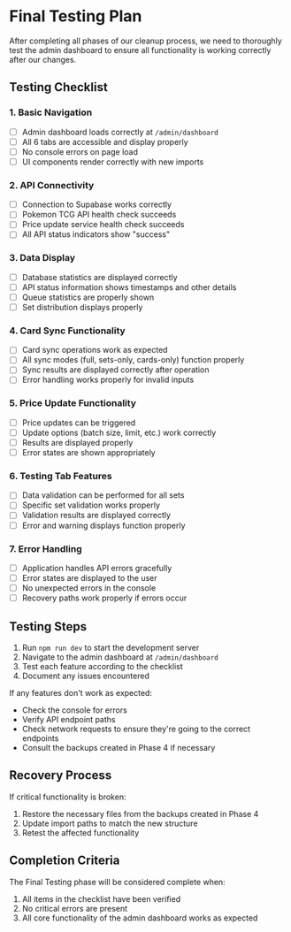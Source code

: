 # Final Testing Plan

After completing all phases of our cleanup process, we need to thoroughly test the admin dashboard to ensure all functionality is working correctly after our changes.

## Testing Checklist

### 1. Basic Navigation
- [ ] Admin dashboard loads correctly at `/admin/dashboard`
- [ ] All 6 tabs are accessible and display properly
- [ ] No console errors on page load
- [ ] UI components render correctly with new imports

### 2. API Connectivity
- [ ] Connection to Supabase works correctly
- [ ] Pokemon TCG API health check succeeds
- [ ] Price update service health check succeeds
- [ ] All API status indicators show "success"

### 3. Data Display
- [ ] Database statistics are displayed correctly
- [ ] API status information shows timestamps and other details
- [ ] Queue statistics are properly shown
- [ ] Set distribution displays properly

### 4. Card Sync Functionality
- [ ] Card sync operations work as expected
- [ ] All sync modes (full, sets-only, cards-only) function properly
- [ ] Sync results are displayed correctly after operation
- [ ] Error handling works properly for invalid inputs

### 5. Price Update Functionality
- [ ] Price updates can be triggered
- [ ] Update options (batch size, limit, etc.) work correctly
- [ ] Results are displayed properly
- [ ] Error states are shown appropriately

### 6. Testing Tab Features
- [ ] Data validation can be performed for all sets
- [ ] Specific set validation works properly
- [ ] Validation results are displayed correctly
- [ ] Error and warning displays function properly

### 7. Error Handling
- [ ] Application handles API errors gracefully
- [ ] Error states are displayed to the user
- [ ] No unexpected errors in the console
- [ ] Recovery paths work properly if errors occur

## Testing Steps

1. Run `npm run dev` to start the development server
2. Navigate to the admin dashboard at `/admin/dashboard`
3. Test each feature according to the checklist
4. Document any issues encountered

If any features don't work as expected:
- Check the console for errors
- Verify API endpoint paths
- Check network requests to ensure they're going to the correct endpoints
- Consult the backups created in Phase 4 if necessary

## Recovery Process

If critical functionality is broken:
1. Restore the necessary files from the backups created in Phase 4
2. Update import paths to match the new structure
3. Retest the affected functionality

## Completion Criteria

The Final Testing phase will be considered complete when:
1. All items in the checklist have been verified
2. No critical errors are present
3. All core functionality of the admin dashboard works as expected 